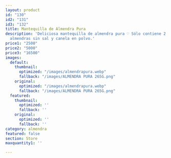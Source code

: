 ```yaml
---
layout: product
id: "130"
id2: "131"
id3: "132"
title: Mantequilla de Almendra Pura
description: 'Deliciosa mantequilla de almendra pura ♡ Sólo contiene 2 ingredientes:
  almendras sin sal y canela en polvo.'
price1: "2500"
price2: "5000"
price3: "16500"
images:
  default:
    thumbnail:
      optimized: "/images/almendrapura.webp"
      fallback: "/images/ALMENDRA PURA 265G.png"
    original:
      optimized: "/images/almendrapura.webp"
      fallback: "/images/ALMENDRA PURA 265G.png"
  featured:
    thumbnail:
      optimized: ''
      fallback: ''
    original:
      optimized: ''
      fallback: ''
category: almendra
featured: false
section: Store
maxquantity1: ''

---
```

